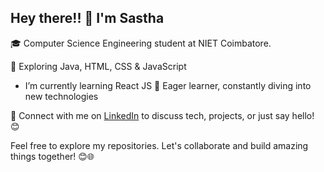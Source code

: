 ## Hey there!! 👋 I'm Sastha 

  
🎓 Computer Science Engineering student at NIET Coimbatore.   
  
🌟 Exploring Java, HTML, CSS & JavaScript  
- I’m currently learning React JS
🚀 Eager learner, constantly diving into new technologies  

🔗 Connect with me on [LinkedIn](https://www.linkedin.com/in/yogasastha) to discuss tech, projects, or just say hello! 😊

Feel free to explore my repositories. Let's collaborate and build amazing things together! 😊🌐
